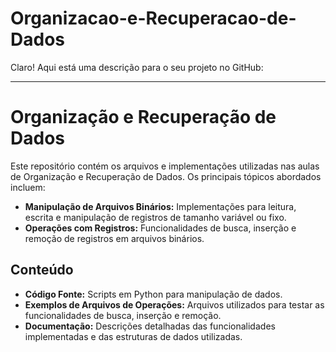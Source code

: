 # Organizacao-e-Recuperacao-de-Dados

Claro! Aqui está uma descrição para o seu projeto no GitHub:

---

# Organização e Recuperação de Dados

Este repositório contém os arquivos e implementações utilizadas nas aulas de Organização e Recuperação de Dados. Os principais tópicos abordados incluem:

- **Manipulação de Arquivos Binários:** Implementações para leitura, escrita e manipulação de registros de tamanho variável ou fixo.
- **Operações com Registros:** Funcionalidades de busca, inserção e remoção de registros em arquivos binários.

## Conteúdo

- **Código Fonte:** Scripts em Python para manipulação de dados.
- **Exemplos de Arquivos de Operações:** Arquivos utilizados para testar as funcionalidades de busca, inserção e remoção.
- **Documentação:** Descrições detalhadas das funcionalidades implementadas e das estruturas de dados utilizadas.
